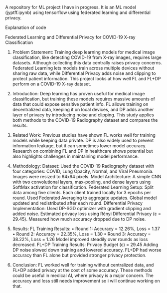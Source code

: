 A repository for ML project I have in progress. It is an ML model (jyptff.ipynb) using tensorflow using federated learning and differential privacy.

Explanation of code

Federated Learning and Differential Privacy for COVID-19 X-ray Classification
1. Problem Statement:
Training deep learning models for medical image classification, like detecting COVID-19 from X-ray images, requires large datasets. Although collecting this data centrally raises privacy concerns. Federated Learning  lets models train across multiple devices without sharing raw data, while Differential Privacy adds noise and clipping to protect patient information. This project looks at how well FL and FL+DP perform on a COVID-19 X-ray dataset.

2. Introduction:
Deep learning has proven useful for medical image classification, but training these models requires massive amounts of data that could expose sensitive patient info. FL allows training on decentralized data, keeping it on local devices, and DP adds another layer of privacy by introducing noise and clipping. This study applies both methods to the COVID-19 Radiography dataset and compares the results.

3. Related Work:
Previous studies have shown FL works well for training models while keeping data private. DP is also widely used to prevent information leakage, but it can sometimes lower model accuracy. Research on combining FL and DP in healthcare shows potential but also highlights challenges in maintaining model performance.

4. Methodology:
Dataset: Used the COVID-19 Radiography dataset with four categories: COVID, Lung Opacity, Normal, and Viral Pneumonia. Images were resized to 64x64 pixels.
Model Architecture: A simple CNN with two convolutional layers, max-pooling, and dense layers using SoftMax activation for classification.
Federated Learning Setup:
Split data among five clients.
Each client trained locally for 3 epochs per round.
Used Federated Averaging to aggregate updates.
Global model updated and redistributed after each round.
Differential Privacy Implementation:
Used DP-SGD optimizer with gradient clipping and added noise.
Estimated privacy loss using Rényi Differential Privacy (ε = 29.45).
Measured how much accuracy dropped due to DP noise.
5. Results:
FL Training Results:
•	Round 1: Accuracy = 12.26%, Loss = 1.37
•	Round 2: Accuracy = 22.35%, Loss = 1.30
•	Round 3: Accuracy = 38.22%, Loss = 1.26
Model improved steadily over rounds as loss decreased.
FL+DP Training Results:
Privacy Budget (ε) = 29.45
Adding DP noise slowed down training and lowered accuracy.
FL+DP had worse accuracy than FL alone but provided stronger privacy protection.
6. Conclusion:
FL worked well for training without centralized data, and FL+DP added privacy at the cost of some accuracy. These methods could be useful in medical AI, where privacy is a major concern. The accuracy and loss still needs improvement so i will continue working on that.

